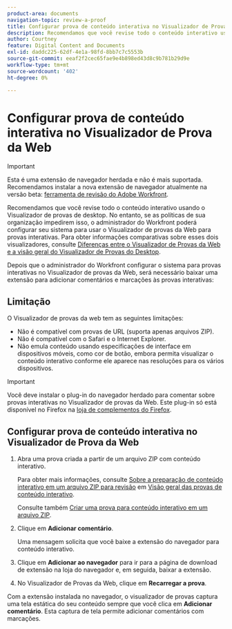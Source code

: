 ```yaml
---
product-area: documents
navigation-topic: review-a-proof
title: Configurar prova de conteúdo interativa no Visualizador de Prova da Web
description: Recomendamos que você revise todo o conteúdo interativo usando o Visualizador de provas de desktop. No entanto, se as políticas de sua organização impedirem isso, o administrador do Workfront poderá configurar seu sistema para usar o Visualizador de provas da Web para provas interativas. Para obter informações comparativas sobre esses dois visualizadores, consulte Diferenças entre o Visualizador de provas da Web e a visão geral do Visualizador de provas do desktop.
author: Courtney
feature: Digital Content and Documents
exl-id: daddc225-62df-4e1a-98fd-8bb7c7c5553b
source-git-commit: eeaf2f2cec65fae9e4b898ed43d8c9b781b29d9e
workflow-type: tm+mt
source-wordcount: '402'
ht-degree: 0%

---
```


# Configurar prova de conteúdo interativa no Visualizador de Prova da Web

>[!IMPORTANT]
>
>Esta é uma extensão de navegador herdada e não é mais suportada. Recomendamos instalar a nova extensão de navegador atualmente na versão beta: [ferramenta de revisão do Adobe Workfront](/help/quicksilver/review-and-approve-work/proofing/reviewing-proofs-within-workfront/review-a-proof/review-proof-in-web-viewer-extension.md).


Recomendamos que você revise todo o conteúdo interativo usando o Visualizador de provas de desktop. No entanto, se as políticas de sua organização impedirem isso, o administrador do Workfront poderá configurar seu sistema para usar o Visualizador de provas da Web para provas interativas. Para obter informações comparativas sobre esses dois visualizadores, consulte [Diferenças entre o Visualizador de Provas da Web e a visão geral do Visualizador de Provas do Desktop](../../../../review-and-approve-work/proofing/proofing-overview/understand-differences-between-web-viewer.md).

Depois que o administrador do Workfront configurar o sistema para provas interativas no Visualizador de provas da Web, será necessário baixar uma extensão para adicionar comentários e marcações às provas interativas:

## Limitação

O Visualizador de provas da web tem as seguintes limitações:

* Não é compatível com provas de URL (suporta apenas arquivos ZIP).
* Não é compatível com o Safari e o Internet Explorer.
* Não emula conteúdo usando especificações de interface em dispositivos móveis, como cor de botão, embora permita visualizar o conteúdo interativo conforme ele aparece nas resoluções para os vários dispositivos.

>[!IMPORTANT]
>
>Você deve instalar o plug-in do navegador herdado para comentar sobre provas interativas no Visualizador de provas da Web. Este plug-in só está disponível no Firefox na [loja de complementos do Firefox](https://addons.mozilla.org/en-US/firefox/addon/proofhq-rich-media-review/).

## Configurar prova de conteúdo interativa no Visualizador de Prova da Web

1. Abra uma prova criada a partir de um arquivo ZIP com conteúdo interativo.

   Para obter mais informações, consulte [Sobre a preparação de conteúdo interativo em um arquivo ZIP para revisão](../../../../review-and-approve-work/proofing/proofing-overview/interactive-content-proofs.md#howtoprepareaninteractiveziparchive) em [Visão geral das provas de conteúdo interativo](../../../../review-and-approve-work/proofing/proofing-overview/interactive-content-proofs.md).

   Consulte também [Criar uma prova para conteúdo interativo em um arquivo ZIP](../../../../review-and-approve-work/proofing/creating-proofs-within-workfront/generate-proof-interactive-content.md).

1. Clique em **Adicionar comentário**.

   Uma mensagem solicita que você baixe a extensão do navegador para conteúdo interativo.

1. Clique em **Adicionar ao navegador** para ir para a página de download de extensão na loja do navegador e, em seguida, baixar a extensão.
1. No Visualizador de Provas da Web, clique em **Recarregar a prova**.

Com a extensão instalada no navegador, o visualizador de provas captura uma tela estática do seu conteúdo sempre que você clica em **Adicionar comentário**. Esta captura de tela permite adicionar comentários com marcações.